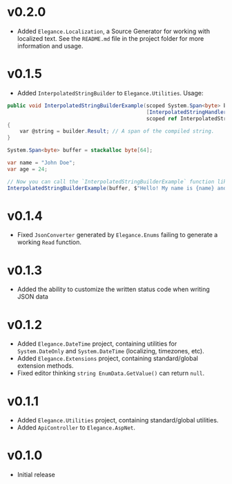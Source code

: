 # v0.2.0

- Added `Elegance.Localization`, a Source Generator for working with localized text. See the `README.md` file in the
  project folder for more information and usage.

# v0.1.5

- Added `InterpolatedStringBuilder` to `Elegance.Utilities`. Usage:

```csharp
public void InterpolatedStringBuilderExample(scoped System.Span<byte> buffer, // Buffer used to store the interpolated string.
                                             [InterpolatedStringHandlerArgument(nameof(buffer))]
                                             scoped ref InterpolatedStringBuilder builder) // Actual builder.
{
    var @string = builder.Result; // A span of the compiled string.
}

System.Span<byte> buffer = stackalloc byte[64];

var name = "John Doe";
var age = 24;

// Now you can call the `InterpolatedStringBuilderExample` function like this while preventing multiple string allocations:
InterpolatedStringBuilderExample(buffer, $"Hello! My name is {name} and I'm {age} years old.");
```

# v0.1.4

- Fixed `JsonConverter` generated by `Elegance.Enums` failing to generate a working `Read` function.

# v0.1.3

- Added the ability to customize the written status code when writing JSON data

# v0.1.2

- Added `Elegance.DateTime` project, containing utilities for `System.DateOnly` and `System.DateTime` (localizing,
  timezones, etc).
- Added `Elegance.Extensions` project, containing standard/global extension methods.
- Fixed editor thinking `string EnumData.GetValue()` can return `null`.

# v0.1.1

- Added `Elegance.Utilities` project, containing standard/global utilities.
- Added `ApiController` to `Elegance.AspNet`.

# v0.1.0

- Initial release
